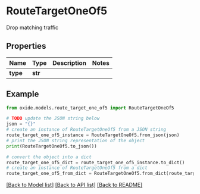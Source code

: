 # RouteTargetOneOf5

Drop matching traffic

## Properties

Name | Type | Description | Notes
------------ | ------------- | ------------- | -------------
**type** | **str** |  | 

## Example

```python
from oxide.models.route_target_one_of5 import RouteTargetOneOf5

# TODO update the JSON string below
json = "{}"
# create an instance of RouteTargetOneOf5 from a JSON string
route_target_one_of5_instance = RouteTargetOneOf5.from_json(json)
# print the JSON string representation of the object
print(RouteTargetOneOf5.to_json())

# convert the object into a dict
route_target_one_of5_dict = route_target_one_of5_instance.to_dict()
# create an instance of RouteTargetOneOf5 from a dict
route_target_one_of5_from_dict = RouteTargetOneOf5.from_dict(route_target_one_of5_dict)
```
[[Back to Model list]](../README.md#documentation-for-models) [[Back to API list]](../README.md#documentation-for-api-endpoints) [[Back to README]](../README.md)


